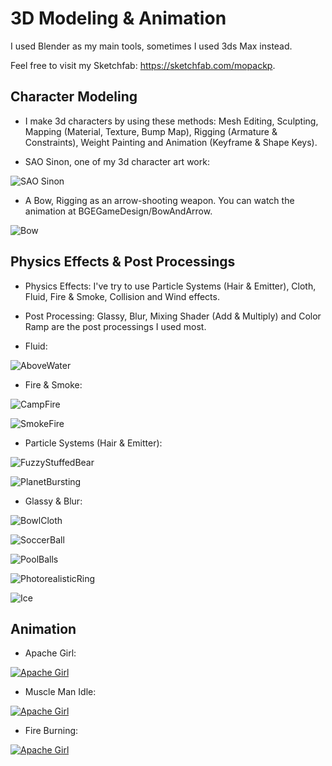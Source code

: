 # 3D Modeling & Animation

I used Blender as my main tools, sometimes I used 3ds Max instead.

Feel free to visit my Sketchfab: <https://sketchfab.com/mopackp>.

## Character Modeling

* I make 3d characters by using these methods: Mesh Editing, Sculpting, Mapping (Material, Texture, Bump Map), Rigging (Armature & Constraints), Weight Painting and Animation (Keyframe & Shape Keys).

* SAO Sinon, one of my 3d character art work:

![](Images/SAOSinon.png "SAO Sinon")


* A Bow, Rigging as an arrow-shooting weapon. You can watch the animation at BGEGameDesign/BowAndArrow.

![](Images/Bow.png "Bow")

## Physics Effects & Post Processings

* Physics Effects: I've try to use Particle Systems (Hair & Emitter), Cloth, Fluid, Fire & Smoke, Collision and Wind effects.

* Post Processing: Glassy, Blur, Mixing Shader (Add & Multiply) and Color Ramp are the post processings I used most.

* Fluid: 

![](Images/AboveWater.png "AboveWater")

* Fire & Smoke:

![](Images/CampFire.png "CampFire")

![](Images/SmokeFire.png "SmokeFire")

* Particle Systems (Hair & Emitter):

![](Images/FuzzyStuffedBear.png "FuzzyStuffedBear")

![](Images/PlanetBursting.png "PlanetBursting")

* Glassy & Blur:

![](Images/BowlCloth.png "BowlCloth")

![](Images/SoccerBall.png "SoccerBall")

![](Images/PoolBalls.png "PoolBalls")

![](Images/PhotorealisticRing.png "PhotorealisticRing")

![](Images/Ice.png "Ice")


## Animation

* Apache Girl:

[![Apache Girl](https://img.youtube.com/vi/iAz-1SeMezM/0.jpg)](https://www.youtube.com/watch?v=iAz-1SeMezM)


* Muscle Man Idle:

[![Apache Girl](https://img.youtube.com/vi/zV2jGP76qbg/0.jpg)](https://www.youtube.com/watch?v=zV2jGP76qbg)


* Fire Burning:

[![Apache Girl](https://img.youtube.com/vi/RKwXF-CrNq4/0.jpg)](https://www.youtube.com/watch?v=RKwXF-CrNq4)
